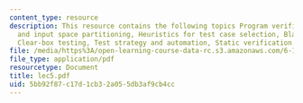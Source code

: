 ```yaml
---
content_type: resource
description: This resource contains the following topics Program verification techniques
  and input space partitioning, Heuristics for test case selection, Black-box testing,
  Clear-box testing, Test strategy and automation, Static verification.
file: /media/https%3A/open-learning-course-data-rc.s3.amazonaws.com/6-170-laboratory-in-software-engineering-fall-2005/5bb92f87c17d1cb32a055db3af9cb4cc_lec5.pdf
file_type: application/pdf
resourcetype: Document
title: lec5.pdf
uid: 5bb92f87-c17d-1cb3-2a05-5db3af9cb4cc
---
```

